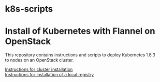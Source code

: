 # k8s-scripts
# Install of Kubernetes with Flannel on OpenStack

This repository contains instructions and scripts to deploy Kubernetes 1.8.3 to nodes
on an OpenStack cluster.


<a href="http://www.github.com/lsst-dm/INSTRUCTIONS.md">Instructions for cluster installation</a><br>
<a href="http://www.github.com/lsst-dm/REGISTRY.md">Instructions for installation of a local registry</a>

